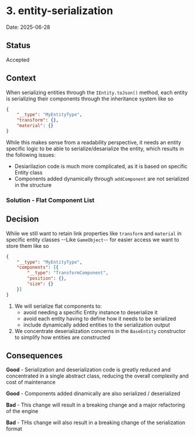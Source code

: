 # 3. entity-serialization

Date: 2025-06-28

## Status

Accepted

## Context

When serializing entities through the `IEntity.toJson()` method, each entity is serializing their components through the inheritance system like so

```json
{
    "__type": "MyEntityType",
    "transform": {},
    "material": {}
}
```

While this makes sense from a readability perspective, it needs an entity specific logic to be able to serialize/desarialize the entity, which results in the following issues:

- Desiarilazion code is much more complicated, as it is based on specific Entity class
- Components added dynamically through `addComponent` are not serialized in the structure

### Solution - Flat Component List


## Decision

While we still want to retain link properties like `transform` and `material` in specific entity classes --Like `GameObject`-- for easier access we want to store them like so

```json
{
    "__type": "MyEntityType",
    "components": [{
        "__type": "TransformComponent",
        "position": {},
        "size": {}
    }]
}
```

1) We will serialize flat components to:
    - avoid needing a specific Entity instance to deserialize it
    - avoid each entity having to define how it needs to be serialized
    - include dynamically added entities to the serialization output
2) We concentrate deserialization concerns in the `BaseEntity` constructor to simplify how entities are constructed

## Consequences

**Good** - Serialization and deserialization code is greatly reduced and concentrated in a single abstract class, reducing the overall complexity and cost of maintenance

**Good** - Components added dinamically are also serialized / deserialized

**Bad** - This change will result in a breaking change and a major refactoring of the engine

**Bad** - THis change will also result in a breaking change of the serialization format

